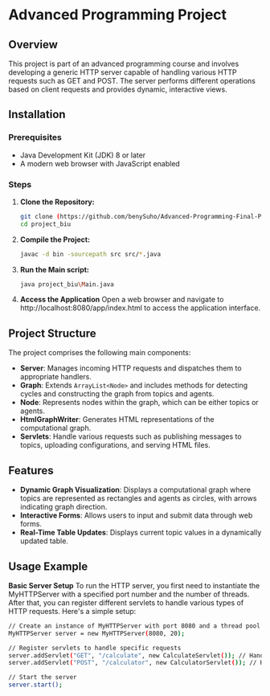 # Advanced Programming Project

## Overview
This project is part of an advanced programming course and involves developing a generic HTTP server capable of handling various HTTP requests such as GET and POST. The server performs different operations based on client requests and provides dynamic, interactive views.

## Installation

### Prerequisites
- Java Development Kit (JDK) 8 or later
- A modern web browser with JavaScript enabled

### Steps
1. **Clone the Repository:**
    ```sh
    git clone (https://github.com/benySuho/Advanced-Programming-Final-Project)
    cd project_biu
    ```

2. **Compile the Project:**
    ```sh
    javac -d bin -sourcepath src src/*.java
    ```

3. **Run the Main script:**
    ```sh
   java project_biu\Main.java
    ```
4. **Access the Application**
   Open a web browser and navigate to http://localhost:8080/app/index.html to access the application interface.
   
## Project Structure
The project comprises the following main components:

- **Server**: Manages incoming HTTP requests and dispatches them to appropriate handlers.
- **Graph**: Extends `ArrayList<Node>` and includes methods for detecting cycles and constructing the graph from topics and agents.
- **Node**: Represents nodes within the graph, which can be either topics or agents.
- **HtmlGraphWriter**: Generates HTML representations of the computational graph.
- **Servlets**: Handle various requests such as publishing messages to topics, uploading configurations, and serving HTML files.

## Features
- **Dynamic Graph Visualization**: Displays a computational graph where topics are represented as rectangles and agents as circles, with arrows indicating graph direction.
- **Interactive Forms**: Allows users to input and submit data through web forms.
- **Real-Time Table Updates**: Displays current topic values in a dynamically updated table.

## Usage Example
**Basic Server Setup**
To run the HTTP server, you first need to instantiate the MyHTTPServer with a specified port number and the number of threads. After that, you can register different servlets to handle various types of HTTP requests. Here's a simple setup:

  ```sh
// Create an instance of MyHTTPServer with port 8080 and a thread pool of 20 threads
MyHTTPServer server = new MyHTTPServer(8080, 20);

// Register servlets to handle specific requests
server.addServlet("GET", "/calculate", new CalculateServlet()); // Handles GET requests to /calculate
server.addServlet("POST", "/calculator", new CalculatorServlet()); // Handles POST requests to /calculator

// Start the server
server.start();
 ```

